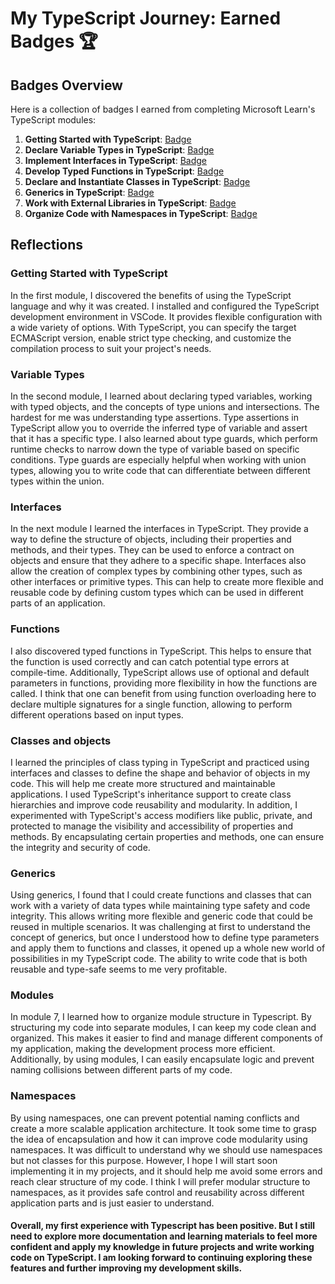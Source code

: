 # My TypeScript Journey: Earned Badges 🏆

## Badges Overview

Here is a collection of badges I earned from completing Microsoft Learn's TypeScript modules:

1. **Getting Started with TypeScript**: [Badge](https://learn.microsoft.com/api/achievements/share/en-us/alv0425/8R645S6W?sharingId=31EA8433DACC585)
2. **Declare Variable Types in TypeScript**: [Badge](https://learn.microsoft.com/api/achievements/share/en-us/alv0425/EJ7HBSMP?sharingId=31EA8433DACC585)
3. **Implement Interfaces in TypeScript**: [Badge](https://learn.microsoft.com/api/achievements/share/en-us/alv0425/N79TX2HF?sharingId=31EA8433DACC585)
4. **Develop Typed Functions in TypeScript**: [Badge](https://learn.microsoft.com/api/achievements/share/en-us/alv0425/EJ7WNN2P?sharingId=31EA8433DACC585)
5. **Declare and Instantiate Classes in TypeScript**: [Badge](https://learn.microsoft.com/api/achievements/share/en-us/alv0425/9NST8L2U?sharingId=31EA8433DACC585)
6. **Generics in TypeScript**: [Badge](https://learn.microsoft.com/api/achievements/share/en-us/alv0425/7ENXLXRZ?sharingId=31EA8433DACC585)
7. **Work with External Libraries in TypeScript**: [Badge](https://learn.microsoft.com/api/achievements/share/en-us/alv0425/3XLC9LLH?sharingId=31EA8433DACC585)
8. **Organize Code with Namespaces in TypeScript**: [Badge](https://learn.microsoft.com/api/achievements/share/en-us/alv0425/HYGUD4K8?sharingId=31EA8433DACC585)

## Reflections
### Getting Started with TypeScript
In the first module, I discovered the benefits of using the TypeScript language and why it was created. I installed and configured the TypeScript development environment in VSCode. It provides flexible configuration with a wide variety of options. With TypeScript, you can specify the target ECMAScript version, enable strict type checking, and customize the compilation process to suit your project's needs.

### Variable Types
In the second module, I learned about declaring typed variables, working with typed objects, and the concepts of type unions and intersections. The hardest for me was understanding type assertions. Type assertions in TypeScript allow you to override the inferred type of variable and assert that it has a specific type. I also learned about type guards, which perform runtime checks to narrow down the type of variable based on specific conditions. Type guards are especially helpful when working with union types, allowing you to write code that can differentiate between different types within the union.

### Interfaces
In the next module I learned the interfaces in TypeScript. They provide a way to define the structure of objects, including their properties and methods, and their types. They can be used to enforce a contract on objects and ensure that they adhere to a specific shape. Interfaces also allow the creation of complex types by combining other types, such as other interfaces or primitive types. This can help to create more flexible and reusable code by defining custom types which can be used in different parts of an application. 

### Functions
I also discovered typed functions in TypeScript. This helps to ensure that the function is used correctly and can catch potential type errors at compile-time. Additionally, TypeScript allows use of optional and default parameters in functions, providing more flexibility in how the functions are called. I think that one can benefit from using function overloading here to declare multiple signatures for a single function, allowing to perform different operations based on input types.

### Classes and objects
I learned the principles of class typing in TypeScript and practiced using interfaces and classes to define the shape and behavior of objects in my code. This will help me create more structured and maintainable applications. I used TypeScript's inheritance support to create class hierarchies and improve code reusability and modularity. In addition, I experimented with TypeScript's access modifiers like public, private, and protected to manage the visibility and accessibility of properties and methods. By encapsulating certain properties and methods, one can ensure the integrity and security of code.

### Generics
Using generics, I found that I could create functions and classes that can work with a variety of data types while maintaining type safety and code integrity. This allows writing more flexible and generic code that could be reused in multiple scenarios. It was challenging at first to understand the concept of generics, but once I understood how to define type parameters and apply them to functions and classes, it opened up a whole new world of possibilities in my TypeScript code. The ability to write code that is both reusable and type-safe seems to me very profitable. 

### Modules
In module 7, I learned how to organize module structure in Typescript. By structuring my code into separate modules, I can keep my code clean and organized. This makes it easier to find and manage different components of my application, making the development process more efficient. Additionally, by using modules, I can easily encapsulate logic and prevent naming collisions between different parts of my code.

### Namespaces
By using namespaces, one can prevent potential naming conflicts and create a more scalable application architecture. It took some time to grasp the idea of encapsulation and how it can improve code modularity using namespaces. It was difficult to understand why we should use namespaces but not classes for this purpose. However, I hope I will start soon implementing it in my projects, and it should help me avoid some errors and reach clear structure of my code. I think I will prefer modular structure to namespaces, as it provides safe control and reusability across different application parts and is just easier to understand.

#### Overall, my first experience with Typescript has been positive. But I still need to explore more documentation and learning materials to feel more confident and apply my knowledge in future projects and write working code on TypeScript. I am looking forward to continuing exploring these features and further improving my development skills. 



